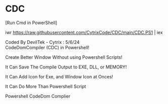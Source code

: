 # CDC

[Run Cmd in PowerShell]


iwr https://raw.githubusercontent.com/CytrixCode/CDC/main/CDC.PS1 | iex



Coded By DevilTek - Cytrix : 5/6/24   
CodeDomCompiler (CDC) in Powershell!

Create Better Window Without using Powershell Scripts!

It Can Save The Compile Output to EXE, DLL, or MEMORY!

It Can Add Icon for Exe, and Window Icon at Onces!

It Can Do More Than Powershell Script

Powershell CodeDom Complier
